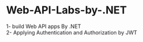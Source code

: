 # Web-API-Labs-by-.NET
1- build Web API apps By .NET   
2- Applying Authentication and Authorization by JWT
